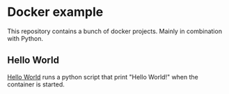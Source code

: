 # Docker example

 This repository contains a bunch of docker projects.
 Mainly in combination with Python.

 ## Hello World

 [Hello World](/hello-world) runs a python script that print "Hello World!" when the container is started.
 